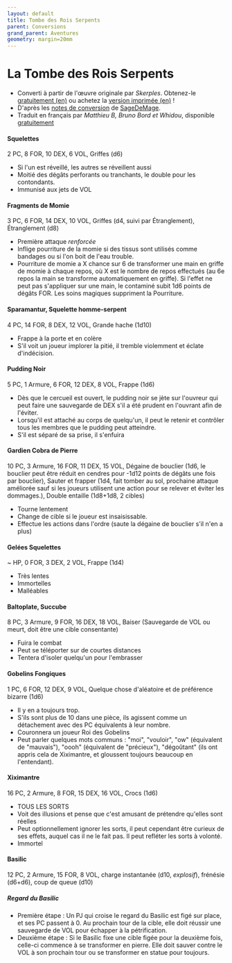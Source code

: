 ```yaml
---
layout: default
title: Tombe des Rois Serpents
parent: Conversions
grand_parent: Aventures
geometry: margin=20mm
---
```


# La Tombe des Rois Serpents

- Converti à partir de l'œuvre originale par _Skerples_. Obtenez-le [gratuitement (en)](https://coinsandscrolls.blogspot.com/2017/06/osr-tomb-of-serpent-kings-megapost.html) ou achetez la [version imprimée (en)](https://www.drivethrurpg.com/product/252934/Tomb-of-the-Serpent-Kings--Deluxe-Print-Edition) !
- D'après les [notes de conversion](https://docs.google.com/document/d/16d1F-V0i1GrcYu0Ug2UfPC1Uy7FVbYef7sp1CqWTGLA) de [SageDeMage](https://sagedamage.itch.io/).
- Traduit en français par *Matthieu B, Bruno Bord et Whidou*, disponible [gratuitement](https://www.whidou.fr/la-tombe-des-rois-serpents.html)

#### Squelettes
2 PC, 8 FOR, 10 DEX, 6 VOL, Griffes (d6)
- Si l'un est réveillé, les autres se réveillent aussi
- Moitié des dégâts perforants ou tranchants, le double pour les contondants.
- Immunisé aux jets de VOL

#### Fragments de Momie
3 PC, 6 FOR, 14 DEX, 10 VOL, Griffes (d4, suivi par Étranglement), Étranglement (d8)
- Première attaque *renforcée*
- Inflige pourriture de la momie si des tissus sont utilisés comme bandages ou si l'on boit de l'eau trouble.
- Pourriture de momie a X chance sur 6 de transformer une main en griffe de momie à chaque repos, où X est le nombre de repos effectués (au 6e repos la main se transforme automatiquement en griffe). Si l'effet ne peut pas s'appliquer sur une main, le contaminé subit 1d6 points de dégâts FOR. Les soins magiques suppriment la Pourriture.

####  Sparamantur, Squelette homme-serpent
4 PC, 14 FOR, 8 DEX, 12 VOL, Grande hache (1d10)
- Frappe à la porte et en colère
- S'il voit un joueur implorer la pitié, il tremble violemment et éclate d'indécision.

####  Pudding Noir
5 PC, 1 Armure, 6 FOR, 12 DEX, 8 VOL, Frappe (1d6)
- Dès que le cercueil est ouvert, le pudding noir se jète sur l'ouvreur qui peut faire une sauvegarde de DEX s'il a été prudent en l'ouvrant afin de l'éviter.
- Lorsqu'il est attaché au corps de quelqu'un, il peut le retenir et contrôler tous les membres que le pudding peut atteindre.
- S'il est séparé de sa prise, il s'enfuira

####  Gardien Cobra de Pierre
10 PC, 3 Armure, 16 FOR, 11 DEX, 15 VOL, Dégaine de bouclier (1d6, le bouclier peut être réduit en cendres pour -1d12 points de dégâts une fois par bouclier), Sauter et frapper (1d4, fait tomber au sol, prochaine attaque améliorée sauf si les joueurs utilisent une action pour se relever et éviter les dommages.), Double entaille (1d8+1d8, 2 cibles)
- Tourne lentement
- Change de cible si le joueur est insaisissable.
- Effectue les actions dans l'ordre (saute la dégaine de bouclier s'il n'en a plus)

####  Gelées Squelettes
~ HP, 0 FOR, 3 DEX, 2 VOL, Frappe (1d4)
- Très lentes
- Immortelles
- Malléables

####  Baltoplate, Succube
8 PC, 3 Armure, 9 FOR, 16 DEX, 18 VOL, Baiser (Sauvegarde de VOL ou meurt, doit être une cible consentante)
- Fuira le combat
- Peut se téléporter sur de courtes distances
- Tentera d'isoler quelqu'un pour l'embrasser

####  Gobelins Fongiques
1 PC, 6 FOR, 12 DEX, 9 VOL, Quelque chose d'aléatoire et de préférence bizarre (1d6)
- Il y en a toujours trop.
- S'ils sont plus de 10 dans une pièce, ils agissent comme un détachement avec des PC équivalents à leur nombre.
- Couronnera un joueur Roi des Gobelins
- Peut parler quelques mots communs : "moi", "vouloir", "ow" (équivalent de "mauvais"), "oooh" (équivalent de "précieux"), "dégoûtant" (ils ont appris cela de Xiximantre, et gloussent toujours beaucoup en l'entendant).

####  Xiximantre
16 PC, 2 Armure, 8 FOR, 15 DEX, 16 VOL, Crocs (1d6)
- TOUS LES SORTS
- Voit des illusions et pense que c'est amusant de prétendre qu'elles sont réelles
- Peut optionnellement ignorer les sorts, il peut cependant être curieux de ses effets, auquel cas il ne le fait pas. Il peut refléter les sorts à volonté.
- Immortel

#### Basilic

12 PC, 2 Armure, 15 FOR, 8 VOL, charge instantanée (d10, _explosif_), frénésie (d6+d6), coup de queue (d10)

##### Regard du Basilic
- Première étape : Un PJ qui croise le regard du Basilic est figé sur place, et ses PC passent à 0. Au prochain tour de la cible, elle doit réussir une sauvegarde de VOL pour échapper à la pétrification.
- Deuxième étape : Si le Basilic fixe une cible figée pour la deuxième fois, celle-ci commence à se transformer en pierre. Elle doit sauver contre le VOL à son prochain tour ou se transformer en statue pour toujours.
